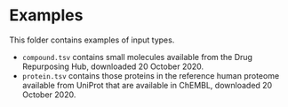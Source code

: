# Examples

This folder contains examples of input types.

* `compound.tsv` contains small molecules available from the Drug Repurposing Hub, downloaded 20 October 2020.
* `protein.tsv` contains those proteins in the reference human proteome available from UniProt that are available in ChEMBL, downloaded 20 October 2020.

